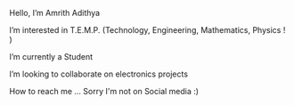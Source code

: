   Hello, I’m Amrith Adithya
  
  
  I’m interested in T.E.M.P. (Technology, Engineering, Mathematics, Physics ! )
  
 
  
  I’m currently a Student
  
  I’m looking to collaborate on electronics projects
  
  How to reach me ... Sorry I'm not on Social media :) 






